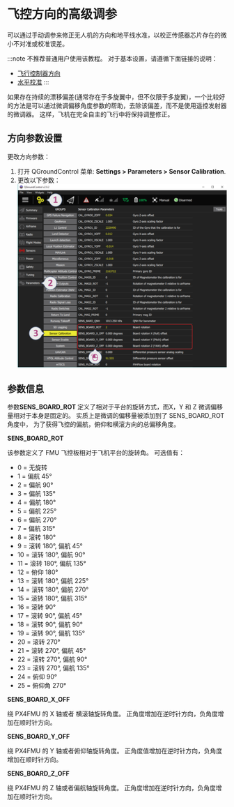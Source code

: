 # 飞控方向的高级调参

可以通过手动调参来修正无人机的方向和地平线水准，以校正传感器芯片存在的微小不对准或校准误差。

:::note
不推荐普通用户使用该教程。 对于基本设置，请遵循下面链接的说明：

- [飞行控制器方向](../config/flight_controller_orientation.md)
- [水平校准](../config/level_horizon_calibration.md)
:::

如果存在持续的漂移偏差(通常存在于多旋翼中，但不仅限于多旋翼)，一个比较好的方法是可以通过微调偏移角度参数的帮助，去除该偏差，而不是使用遥控发射器的微调器。 这样，飞机在完全自主的飞行中将保持调整修正。

## 方向参数设置

更改方向参数：

1. 打开 QGroundControl 菜单: **Settings > Parameters > Sensor Calibration**.
2. 更改以下参数： ![FC Orientation QGC v2](../../assets/qgc/setup/sensor/fc_orientation_qgc_v2.png)

## 参数信息

参数**SENS_BOARD_ROT** 定义了相对于平台的旋转方式，而X，Y 和 Z 微调偏移量相对于本身是固定的。 实质上是微调的偏移量被添加到了 SENS_BOARD_ROT 角度中， 为了获得飞控的偏航，俯仰和横滚方向的总偏移角度。

**SENS_BOARD_ROT**

该参数定义了 FMU 飞控板相对于飞机平台的旋转角。 可选值有：

- 0 = 无旋转
- 1 = 偏航 45°
- 2 = 偏航 90°
- 3 = 偏航 135°
- 4 = 偏航 180°
- 5 = 偏航 225°
- 6 = 偏航 270°
- 7 = 偏航 315°
- 8 = 滚转 180°
- 9 = 滚转 180°, 偏航 45°
- 10 = 滚转 180°, 偏航 90°
- 11 = 滚转 180°, 偏航 135°
- 12 = 俯仰 180°
- 13 = 滚转 180°, 偏航 225°
- 14 = 滚转 180°, 偏航 270°
- 15 = 滚转 180°, 偏航 315°
- 16 = 滚转 90°
- 17 = 滚转 90°, 偏航 45°
- 18 = 滚转 90°, 偏航 90°
- 19 = 滚转 90°, 偏航 135°
- 20 = 滚转 270°
- 21 = 滚转 270°, 偏航 45°
- 22 = 滚转 270°, 偏航 90°
- 23 = 滚转 270°, 偏航 135°
- 24 = 俯仰 90°
- 25 = 俯仰角 270°

**SENS_BOARD_X_OFF**

绕 PX4FMU 的 X 轴或者 横滚轴旋转角度。 正角度增加在逆时针方向，负角度增加在顺时针方向。

**SENS_BOARD_Y_OFF**

绕 PX4FMU 的 Y 轴或者俯仰轴旋转角度。 正角度值增加在逆时针方向，负角度增加在顺时针方向。

**SENS_BOARD_Z_OFF**

绕 PX4FMU 的 Z 轴或者偏航轴旋转角度。 正角度增加在逆时针方向，负角度增加在顺时针方向。